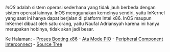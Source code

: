 *InOS* adalah sistem operasi sederhana yang tidak jauh berbeda dengan 
sistem operasi lainnya. InOS menggunakan kernelnya sendiri, yaitu
InKernel yang saat ini hanya dapat berjalan di platform Intel x86. InOS
maupun InKernel dibuat oleh satu orang, yaitu Naufal Adriansyah karena ini
hanya merupakan hobinya, tidak akan jadi besar.

Ke Halaman:
	- [Proses Booting x86](http://localhost:8000?p=booting-process-x86)
	- [Ata Mode PIO](http://localhost:8000?p=ata)
	- [Peripheral Component Interconnect](http://localhost:8000?p=pci)
	- [Source Tree](http://localhost:8000?p=source-tree)
	